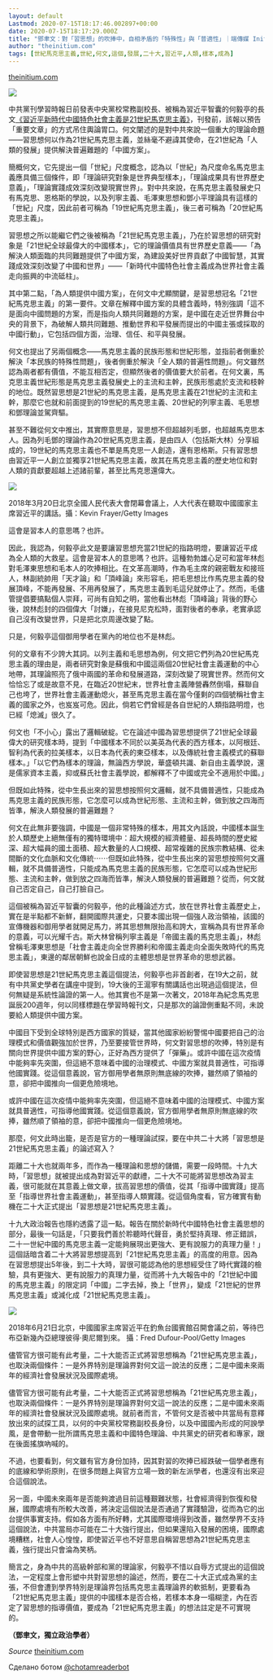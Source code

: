 ```yaml
---
layout: default
Lastmod: 2020-07-15T18:17:46.002897+00:00
date: 2020-07-15T18:17:29.000Z
title: "鄧聿文：對「習思想」的吹捧中，自相矛盾的「特殊性」與「普適性」｜端傳媒 Initium Media"
author: "theinitium.com"
tags: [世紀馬克思主義,世紀,何文,這個,發展,二十大,習近平,人類,樣本,成為]
---
```


[theinitium.com](https://theinitium.com/article/20200702-opinion-xi-idea/)  

![](https://images.weserv.nl/?url=/file/71931bc0a3156785bba6a.jpg)

中共黨刊學習時報日前發表中央黨校常務副校長、被稱為習近平智囊的何毅亭的長文[《習近平新時代中國特色社會主義是21世紀馬克思主義》](http://theory.people.com.cn/n1/2020/0615/c40531-31746437.html)，刊發前，該報以預告「重要文章」的方式吊住輿論胃口。何文闡述的是對中共來說一個重大的理論命題——習思想何以作為21世紀馬克思主義，並絲毫不避諱其使命，在21世紀為「人類的發展」提供解決普遍難題的「中國方案」。

簡概何文，它先提出一個「世紀」尺度概念，認為以「世紀」為尺度命名馬克思主義應具備三個條件，即「理論研究對象是世界典型樣本」，「理論成果具有世界歷史意義」，「理論實踐成效深刻改變現實世界」。對中共來說，在馬克思主義發展史只有馬克思、恩格斯的學說，以及列寧主義、毛澤東思想和鄧小平理論具有這樣的「世紀」尺度，因此前者可稱為「19世紀馬克思主義」，後三者可稱為「20世紀馬克思主義」。

習思想之所以能繼它們之後被稱為「21世紀馬克思主義」，乃在於習思想的研究對象是「21世紀全球最偉大的中國樣本」，它的理論價值具有世界歷史意義——「為解決人類面臨的共同難題提供了中國方案，為建設美好世界貢獻了中國智慧，其實踐成效深刻改變了中國和世界」——「新時代中國特色社會主義成為世界社會主義走向振興的中流砥柱」。

其中第二點，「為人類提供中國方案」，在何文中尤顯關鍵，是習思想冠名「21世紀馬克思主義」的第一要件。文章在解釋中國方案的具體含義時，特別強調「這不是面向中國問題的方案，而是指向人類共同難題的方案，是中國在走近世界舞台中央的背景下，為破解人類共同難題、推動世界和平發展而提出的中國主張或採取的中國行動」，它包括四個方面，治理、信任、和平與發展。

何文也提出了另兩個概念——馬克思主義的民族形態和世紀形態，並指前者側重於解決「本民族的特殊性問題」，後者側重於解決「全人類的普遍性問題」。何文雖然認為兩者都有價值，不能互相否定，但顯然後者的價值要大於前者。在何文裏，馬克思主義世紀形態是馬克思主義發展史上的主流和主幹，民族形態處於支流和枝幹的地位。既然習思想是21世紀的馬克思主義，是馬克思主義在21世紀的主流和主幹，那麼它也就和前面提到的19世紀的馬克思主義、20世紀的列寧主義、毛思想和鄧理論並駕齊驅。

甚至不難從何文中推出，其實際意思是，習思想不但超越列毛鄧，也超越馬克思本人。因為列毛鄧的理論作為20世紀馬克思主義，是由四人（包括斯大林）分享組成的，19世紀的馬克思主義也不單是馬克思一人創造，還有恩格斯。只有習思想由習近平一人創立並獨享21世紀馬克思主義，故其在馬克思主義的歷史地位和對人類的貢獻要超越上述諸前輩，甚至比馬克思還偉大。

![](https://images.weserv.nl/?url=https%3A//d32kak7w9u5ewj.cloudfront.net/media/image/2020/07/e0201dd880d84c6aa6b01966066d5ee9.jpg%3FimageView2/1/w/1080/h/720/format/jpg)

2018年3月20日北京全國人民代表大會閉幕會議上，人大代表在聽取中國國家主席習近平的講話。攝：Kevin Frayer/Getty Images

這會是習本人的意思嗎？也許。

因此，我認為，何毅亭此文是要讓習思想充當21世紀的指路明燈，要讓習近平成為全人類的大救星。這會是習本人的意思嗎？也許。這種勃勃雄心足可和當年林彪對毛澤東思想和毛本人的吹捧相比。在文革高潮時，作為毛主席的親密戰友和接班人，林副統帥用「天才論」和「頂峰論」來形容毛，把毛思想比作馬克思主義的發展頂峰，不能再發展、不用再發展了，馬克思主義到毛這兒就停止了。然而，毛儘管提倡要搞點個人崇拜，可尚有自知之明，當他看出林彪「頂峰論」背後的野心後，說林彪封的四個偉大「討嫌」，在接見尼克松時，面對後者的奉承，老實承認自己沒有改變世界，只是把北京周邊改變了點。

只是，何毅亭這個御用學者在黨內的地位也不是林彪。

何的文章有不少誇大其詞。以列主義和毛思想為例，何文把它們列為20世紀馬克思主義的理由是，兩者研究對象是蘇俄和中國這兩個20世紀社會主義運動的中心地帶，其理論照亮了俄中兩國的革命和發展道路，深刻改變了現實世界。然而何文恰恰忘了或是故意不見，在臨近20世紀末，世界社會主義陣營轟然倒塌，蘇聯自己也垮了，世界社會主義運動熄火，甚至馬克思主義在當今僅剩的四個號稱社會主義的國家之外，也岌岌可危。因此，倘若它們曾經是各自世紀的人類指路明燈，也已經「熄滅」很久了。

何文也「不小心」露出了邏輯破綻。它在論述中國為習思想提供了21世紀全球最偉大的研究樣本時，提到「中國樣本不同於以美英為代表的西方樣本，以阿根廷、智利為代表的拉美樣本，以日本為代表的東亞樣本，以及傳統社會主義模式的蘇聯樣本。」「以它們為樣本的理論，無論西方學說，華盛頓共識、新自由主義學說，還是儒家資本主義，抑或蘇氏社會主義學說，都解釋不了中國或完全不適用於中國。」

但既如此特殊，從中生長出來的習思想按照何文邏輯，就不具備普適性，只能成為馬克思主義的民族形態，它怎麼可以成為世紀形態、主流和主幹，做到放之四海而皆準，解決人類發展的普遍難題？

何文在此無非要強調，中國是一個非常特殊的樣本，用其文內話說，中國樣本誕生於人類歷史上絕無僅有的獨特環境中：超大規模的經濟體量、超長時間的歷史縱深、超大幅員的國土面積、超大數量的人口規模、超常複雜的民族宗教結構、從未間斷的文化血脈和文化傳統⋯⋯但既如此特殊，從中生長出來的習思想按照何文邏輯，就不具備普適性，只能成為馬克思主義的民族形態，它怎麼可以成為世紀形態、主流和主幹，做到放之四海而皆準，解決人類發展的普遍難題？從而，何文就自己否定自己，自己打臉自己。

這個被稱為習近平智囊的何毅亭，他的此種論述方式，放在世界社會主義歷史上，實在是半點都不新鮮，翻開國際共運史，只要本國出現一個強人政治領袖，該國的宣傳機器和御用學者就開足馬力，將其思想無限抬高和誇大，宣稱為具有世界革命的意義，可以光耀千古。斯大林曾稱列寧主義是「帝國主義的馬克思主義」，林彪曾稱毛澤東思想是「社會主義走向全世界勝利和帝國主義走向全面失敗時代的馬克思主義」，東邊的鄰居朝鮮也說金日成的主體思想是世界革命的思想武器。

即使習思想是21世紀馬克思主義這個提法，何毅亭也非首創者，在19大之前，就有中共黨史學者在講座中提到，19大後的王滬寧有關講話也出現過這個提法，但何無疑是系統性論證的第一人。他其實也不是第一次著文，2018年為紀念馬克思誕辰200週年，何以同樣標題在學習時報刊文，只是那次的論證側重點不同，未說要給人類提供中國方案。

中國目下受到全球特別是西方國家的質疑，當其他國家紛紛警惕中國要把自己的治理模式和價值觀強加於世界，乃至要接管世界時，何文對習思想的吹捧，特別是有關向世界提供中國方案的野心，正好為西方提供了「彈藥」。或許中國在這次疫情中能夠率先突圍，但這絕不意味着中國的治理模式、中國方案就具普適性，可指導他國實踐。從這個意義說，官方御用學者無原則無底線的吹捧，雖然順了領袖的意，卻把中國推向一個更危險境地。

或許中國在這次疫情中能夠率先突圍，但這絕不意味着中國的治理模式、中國方案就具普適性，可指導他國實踐。從這個意義說，官方御用學者無原則無底線的吹捧，雖然順了領袖的意，卻把中國推向一個更危險境地。

那麼，何文此時出籠，是否是官方的一種理論試探，要在中共二十大將「習思想是21世紀馬克思主義」的論述寫入？

距離二十大也就兩年多，而作為一種理論和思想的儲備，需要一段時間。十九大時，「習思想」就被提出成為對習近平的獻禮，二十大不可能將習思想改為習主義，很可能就在其意義上做文章，拔高習思想的價值，從其「指導中國實踐」提高至「指導世界社會主義運動」，甚至指導人類實踐。從這個角度看，官方確實有動機在二十大正式提出「習思想是21世紀馬克思主義」。

十九大政治報告也隱約透露了這一點。報告在關於新時代中國特色社會主義思想的部分，最後一句話是，「只要我們善於聆聽時代聲音，勇於堅持真理、修正錯誤，二十一世紀中國的馬克思主義一定能夠展現出更強大、更有說服力的真理力量！」這個話暗含着二十大將習思想提高到「21世紀馬克思主義」的高度的用意。因為在習思想提出5年後，到二十大時，習很可能認為他的思想經受住了時代實踐的檢驗，具有更強大、更有說服力的真理力量，從而將十九大報告中的「21世紀中國的馬克思主義」的限定詞「中國」二字去掉，換上「世界」，變成「21世紀的世界馬克思主義」或減化成「21世紀馬克思主義」。

![](https://images.weserv.nl/?url=https%3A//d32kak7w9u5ewj.cloudfront.net/media/image/2020/07/7e18fa68dd884d74a3dd0c1a510cf9f1.jpg%3FimageView2/1/w/1080/h/720/format/jpg)

2018年6月21日北京，中國國家主席習近平在釣魚台國賓館召開會議之前，等待巴布亞新幾內亞總理彼得·奧尼爾到來。 攝：Fred Dufour-Pool/Getty Images

儘管官方很可能有此考量，二十大能否正式將習思想稱為「21世紀馬克思主義」，也取決兩個條件：一是外界特別是理論界對何文這一說法的反應；二是中國未來兩年的經濟社會發展狀況及國際處境。

儘管官方很可能有此考量，二十大能否正式將習思想稱為「21世紀馬克思主義」，也取決兩個條件：一是外界特別是理論界對何文這一說法的反應；二是中國未來兩年的經濟社會發展狀況及國際處境。就前者而言，不管何文是否被中共當局有意釋放出來的試探工具，以何的中央黨校常務副校長身份，以及中國國內形成的阿諛學風，是會帶動一批所謂馬克思主義和中國特色理論、中共黨史的研究者和專家，跟在後面搖旗吶喊的。

不過，也要看到，何文雖有官方身份加持，因其對習的吹捧已經跌破一個學者應有的底線和學術原則，在很多問題上與官方立場一致的新左派學者，也還沒有出來迎合這個說法。

另一面，中國未來兩年是否能夠渡過目前這種艱難狀態，社會經濟得到恢復和發展，國際處境有所較大改善，將決定這個說法是否通過了實踐驗證，從而為它的出台提供事實支持。假如各方面有所好轉，尤其國際環境得到改善，雖然學界不支持這個說法，中共當局亦可能在二十大強行提出，但如果還陷入發展的困境，國際處境糟糕，社會人心惶惶，即使習近平也不好意思自稱習思想為21世紀馬克思主義，強行提出只會淪為笑柄。

簡言之，身為中共的高級幹部和黨的理論家，何毅亭不惜以自辱方式提出的這個說法，一定程度上會形塑中共對習思想的論述，然而，要在二十大正式成為黨的主張，不但會遭到學界特別是理論界包括馬克思主義理論界的軟抵制，更要看為「21世紀馬克思主義」提供的中國樣本是否合格，若樣本本身一塌糊塗，內在否定了習思想的指導價值，要成為「21世紀馬克思主義」的想法註定是不可實現的。

**（鄧聿文，獨立政治學者）**

‏_Source_ [theinitium.com](https://theinitium.com/article/20200702-opinion-xi-idea/)

Сделано ботом [@chotamreaderbot](https://telegram.me/chotamreaderbot?start=from_telegraph)

